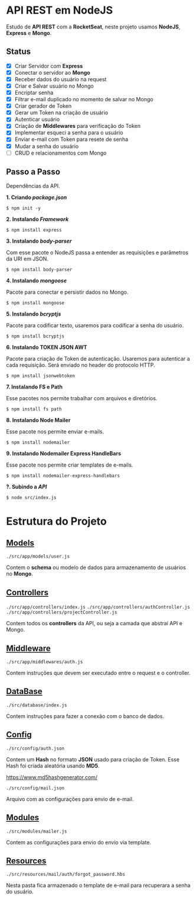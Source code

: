 # **API REST em NodeJS**

Estudo de **API REST**  com a **RocketSeat**, neste projeto usamos **NodeJS**, **Express** e **Mongo**.

## **Status**

- [x] Criar Servidor com **Express**
- [x] Conectar o servidor ao **Mongo**
- [x] Receber dados do usuário na request
- [x] Criar e Salvar usuário no Mongo
- [x] Encriptar senha
- [x] Filtrar e-mail duplicado no momento de salvar no Mongo
- [x] Criar gerador de Token
- [x] Gerar um Token na criação de usuário
- [x] Autenticar usuário
- [x] Criação de **Middlewares** para verificação do Token
- [x] Implementar esqueci a senha para o usuário
- [x] Enviar e-mail com Token para resete de senha
- [x] Mudar a senha do usuário 
- [ ] CRUD e relacionamentos com Mongo

## **Passo a Passo**

Dependências da API.

**1. Criando _package.json_**

`$ npm init -y`

**2. Instalando _Framework_**

`$ npm install express`

**3. Instalando _body-parser_**

Com esse pacote o NodeJS passa a entender as requisições e parâmetros da URI em JSON.

`$ npm install body-parser`

**4. Instalando _mongoose_**

Pacote para conectar e persistir dados no Mongo.

`$ npm install mongoose`

**5. Instalando _bcryptjs_**

Pacote para codificar texto, usaremos para codificar a senha do usuário.

`$ npm install bcryptjs`

**6. Instalando TOKEN JSON AWT**

Pacote para criação de Token de autenticação. Usaremos para autenticar a cada requisição. Será enviado no header do protocolo HTTP.

`$ npm install jsonwebtoken`

**7. Instalando FS e Path**

Esse pacotes nos permite trabalhar com arquivos e diretórios.

`$ npm install fs path`

**8. Instalando Node Mailer**

Esse pacote nos permite enviar e-mails.

`$ npm install nodemailer`

**9. Instalando Nodemailer Express HandleBars**

Esse pacote nos permite criar templates de e-mails.

`$ npm install nodemailer-express-handlebars`

**?. Subindo a _API_**

`$ node src/index.js`

# **Estrutura do Projeto**

## **<u>Models</u>**

`./src/app/models/user.js`

Contem o **schema** ou modelo de dados para armazenamento de usuários no **Mongo**.

## **<u>Controllers</u>**

`./src/app/controllers/index.js`
`./src/app/controllers/authController.js`
`./src/app/controllers/projectController.js`

Contem todos os **controllers** da API, ou seja a camada que abstrai API e Mongo.

## **<u>Middleware</u>**

`./src/app/middlewares/auth.js`

Contem instruções que devem ser executado entre o request e o controller.

## **<u>DataBase</u>**

`./src/database/index.js`

Contem instruções para fazer a conexão com o banco de dados.

## **<u>Config</u>**

`./src/config/auth.json`

Contem um **Hash** no formato **JSON** usado para criação de Token.
Esse Hash foi criada aleatória usando **MD5**.

https://www.md5hashgenerator.com/

`./src/config/mail.json`

Arquivo com as configurações para envio de e-mail.

## **<u>Modules</u>**

`./src/modules/mailer.js`

Contem as configurações para envio do envio via template.

## **<u>Resources</u>**

`./src/resources/mail/auth/forgot_password.hbs`

Nesta pasta fica armazenado o template de e-mail para recuperara a senha do usuário.

